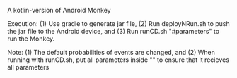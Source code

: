 A kotlin-version of Android Monkey

Execution:
(1) Use gradle to generate jar file,
(2) Run deployNRun.sh to push the jar file to the Android device, and
(3) Run runCD.sh "#parameters" to run the Monkey.

Note: 
(1) The default probabilities of events are changed, and
(2) When running with runCD.sh, put all parameters inside "" to ensure that it recieves all parameters
